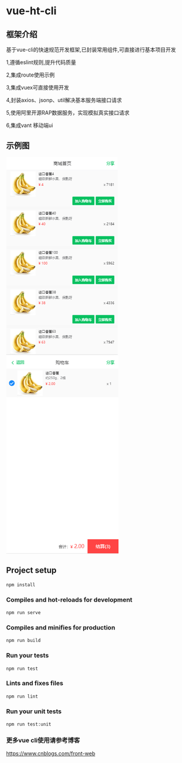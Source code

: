 # vue-ht-cli

## 框架介绍
基于vue-cli的快速规范开发框架,已封装常用组件,可直接进行基本项目开发

1,遵循eslint规则,提升代码质量

2,集成route使用示例

3,集成vuex可直接使用开发

4,封装axios、jsonp、util解决基本服务端接口请求

5,使用阿里开源RAP数据服务，实现模拟真实接口请求

6,集成vant 移动端ui

## 示例图

![image](https://github.com/kingfront/vue-ht-cli/blob/master/img/demo1.png)
![image](https://github.com/kingfront/vue-ht-cli/blob/master/img/demo2.png)
## Project setup
```
npm install
```

### Compiles and hot-reloads for development
```
npm run serve
```

### Compiles and minifies for production
```
npm run build
```

### Run your tests
```
npm run test
```

### Lints and fixes files
```
npm run lint
```

### Run your unit tests
```
npm run test:unit
```

### 更多vue cli使用请参考博客
https://www.cnblogs.com/front-web
